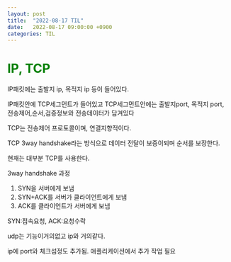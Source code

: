 ```yaml
---
layout: post
title:  "2022-08-17 TIL"
date:   2022-08-17 09:00:00 +0900
categories: TIL
---
```


<span style="color:green"> IP, TCP </span>
============================================

IP패킷에는 출발지 ip, 목적지 ip 등이 들어있다. 

IP패킷안에 TCP세그먼트가 들어있고 TCP세그먼트안에는 출발지port, 목적지 port, 전송제어,순서,검증정보와 전송데이터가 담겨있다

TCP는 전송제어 프로토콜이며, 연결지향적이다.

 TCP 3way handshake라는 방식으로 데이터 전달이 보증이되며 순서를 보장한다. 
 
 현재는 대부분 TCP를 사용한다.

3way handshake 과정

1. SYN을 서버에게 보냄
2. SYN+ACK를 서버가 클라이언트에게 보냄
3. ACK를 클라이언트가 서버에게 보냄

SYN:접속요청, ACK:요청수락

udp는 기능이거의없고 ip와 거의같다. 

ip에 port와 체크섬정도 추가됨. 애플리케이션에서 추가 작업 필요

